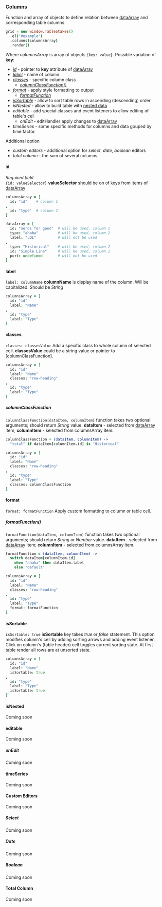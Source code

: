### Columns

Function and array of objects to define relation between [dataArray](data-manipulating.md) and corresponding table columns.
```coffeescript
grid = new window.TableStakes()
  .el("#example")
  .columns(columnsArray)
  .render()
```

Where *columnsArray* is array of objects ```{key: value}```. Possible variation of **key**:
* [*id*](#id) - pointer to **key** attribute of [dataArray](data-manipulating.md)
* [*label*](#label) - name of column
* [*classes*](#classes) - specific column class
  * [*columnClassFunction()*](#columnclassfunction)
* [*format*](#format) - apply style formatting to output
  * [*formatFunction*](#formatfunction)
* [*isSortable*](#issortable) - allow to sort table rows in ascending (descending) order
* *isNested* - allow to build table with [nested data](data-manipulating.md#nested-data-expandablecollapsible-rows)
* *editable* - add special classes and event listeners to allow editing of table's cell
  * *onEdit* - editHandler apply changes to [dataArray](data-manipulating.md)
* *timeSeries* - some specific methods for columns and data gouped by time factor.

Additional option
* *custom editors* - additional option for *select*, *date*, *boolean* editors
* *total column* - the sum of several columns


#### id

*Required field*  
```{id: valueSelector}``` **valueSelector** should be on of keys from items of [dataArray](data-manipulating.md)

```coffeescript
columnsArray = [
  id: "id"    # column 1
,
  id: "type"  # column 2
]

dataArray = [
  id: "nerds for good"  # will be used, column 1
  type: "ahaha"         # will be used, column 2
  label: "LOL"          # will not be used
,
  type: "Historical"    # will be used, column 2
  id: "Simple Line"     # will be used, column 1
  port: undefined       # will not be used
]
```


#### label

```label: columnName``` **columnName** is display name of the column. Will be capitalized. Should be *String*

```coffeescript
columnsArray = [
  id: "id"
  label: "Name"
,
  id: "type"
  label: "Type"
]
```


#### classes

```classes: classesValue``` Add a specific class to whole column of selected cell. **classesValue** could be a string value or pointer to [columnClassFunction].

```coffeescript
columnsArray = [
  id: "id"
  label: "Name"
  classes: "row-heading"
,
  id: "type"
  label: "Type"
]
```


##### columnClassFunction

```columnClassFunction(dataItem, columnItem)``` function takes two optional arguments; should return *String* value. **dataItem** - selected from [dataArray](data-manipulating.md) item; **columnItem** - selected from columnsArray item.

```coffeescript
columnClassFunction = (dataItem, columnItem) ->
  "total" if dataItem[columnItem.id] is "Historical"

columnsArray = [
  id: "id"
  label: "Name"
  classes: "row-heading"
,
  id: "type"
  label: "Type"
  classes: columnClassFunction
]
```


#### format

```format: formatFunction``` Apply custom formatting to column or table cell.


##### formatFunction()

```formatFunction(dataItem, columnItem)``` function takes two optional arguments; should return *String* or *Number* value. **dataItem** - selected from [dataArray](data-manipulating.md) item; **columnItem** - selected from columnsArray item.

```coffeescript
formatFunction = (dataItem, columnItem) ->
  switch dataItem[columnItem.id]
    when "ahaha" then dataItem.label
    else "default"

columnsArray = [
  id: "id"
  label: "Name"
  classes: "row-heading"
,
  id: "type"
  label: "Type"
  format: formatFunction
]
```


#### isSortable

```isSortable: true``` **isSortable** key takes *true* or *false* statement. This option modifies column's cell by adding sorting arrows and adding event listener. Click on column's (table header) cell toggles current sorting state. At first table render all rows are at unsorted state.

```coffeescript
columnsArray = [
  id: "id"
  label: "Name"
  isSortable: true
,
  id: "type"
  label: "Type"
  isSortable: true
]
```


#### isNested

Coming soon


#### editable

Coming soon


##### onEdit

Coming soon


#### timeSeries

Coming soon


#### Custom Editors

Coming soon


##### Select

Coming soon


##### Date

Coming soon


##### Boolean

Coming soon


#### Total Column

Coming soon

